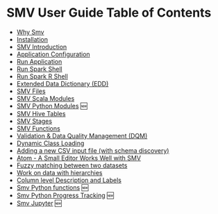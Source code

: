 # SMV User Guide Table of Contents

* [Why Smv](why_smv.md)
* [Installation](smv_install.md)
* [SMV Introduction](smv_intro.md)
* [Application Configuration](app_config.md)
* [Run Application](run_app.md)
* [Run Spark Shell](run_shell.md)
* [Run Spark R Shell](smv_r.md)
* [Extended Data Dictionary (EDD)](edd.md)
* [SMV Files](smv_file.md)
* [SMV Scala Modules](smv_module.md)
* [SMV Python Modules](smv_module_python.md) :new:
* [SMV Hive Tables](smv_hive.md)
* [SMV Stages](smv_stages.md)
* [SMV Functions](functions.md)
* [Validation & Data Quality Management (DQM)](dqm.md)
* [Dynamic Class Loading](class_loader.md)
* [Adding a new CSV input file (with schema discovery)](schema_discovery.md)
* [Atom - A Small Editor Works Well with SMV](atom.md)
* [Fuzzy matching between two datasets](smv_entity_matcher2.md)
* [Work on data with hierarchies](smv_hier.md)
* [Column level Description and Labels](smv_desc_label.md)
* [Smv Python functions](smv_python_funcs.md) :new:
* [Smv Python Progress Tracking](smv_python_progress.md) :new:
* [Smv Jupyter](smv_jupyter.md) :new:

